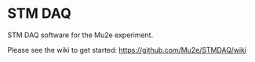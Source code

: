 # STM DAQ
STM DAQ software for the Mu2e experiment.

Please see the wiki to get started: https://github.com/Mu2e/STMDAQ/wiki
